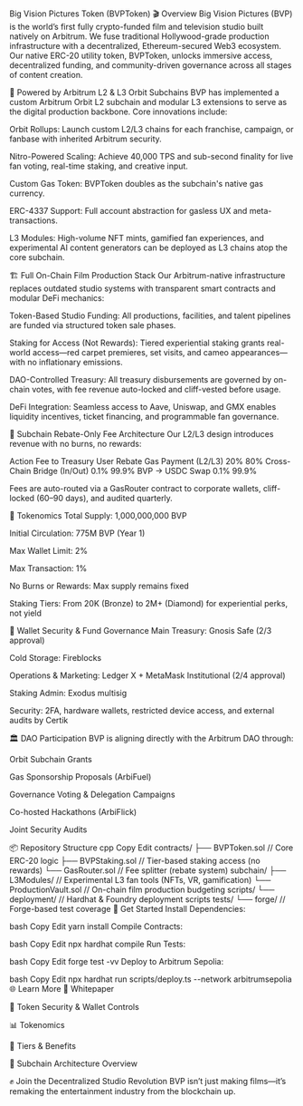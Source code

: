 Big Vision Pictures Token (BVPToken)
🎬 Overview
Big Vision Pictures (BVP) is the world’s first fully crypto-funded film and television studio built natively on Arbitrum. We fuse traditional Hollywood-grade production infrastructure with a decentralized, Ethereum-secured Web3 ecosystem. Our native ERC-20 utility token, BVPToken, unlocks immersive access, decentralized funding, and community-driven governance across all stages of content creation.

🧱 Powered by Arbitrum L2 & L3 Orbit Subchains
BVP has implemented a custom Arbitrum Orbit L2 subchain and modular L3 extensions to serve as the digital production backbone. Core innovations include:

Orbit Rollups: Launch custom L2/L3 chains for each franchise, campaign, or fanbase with inherited Arbitrum security.

Nitro-Powered Scaling: Achieve 40,000 TPS and sub-second finality for live fan voting, real-time staking, and creative input.

Custom Gas Token: BVPToken doubles as the subchain's native gas currency.

ERC-4337 Support: Full account abstraction for gasless UX and meta-transactions.

L3 Modules: High-volume NFT mints, gamified fan experiences, and experimental AI content generators can be deployed as L3 chains atop the core subchain.

🏗 Full On-Chain Film Production Stack
Our Arbitrum-native infrastructure replaces outdated studio systems with transparent smart contracts and modular DeFi mechanics:

Token-Based Studio Funding: All productions, facilities, and talent pipelines are funded via structured token sale phases.

Staking for Access (Not Rewards): Tiered experiential staking grants real-world access—red carpet premieres, set visits, and cameo appearances—with no inflationary emissions.

DAO-Controlled Treasury: All treasury disbursements are governed by on-chain votes, with fee revenue auto-locked and cliff-vested before usage.

DeFi Integration: Seamless access to Aave, Uniswap, and GMX enables liquidity incentives, ticket financing, and programmable fan governance.

🔁 Subchain Rebate-Only Fee Architecture
Our L2/L3 design introduces revenue with no burns, no rewards:

Action	Fee to Treasury	User Rebate
Gas Payment (L2/L3)	20%	80%
Cross-Chain Bridge (In/Out)	0.1%	99.9%
BVP → USDC Swap	0.1%	99.9%

Fees are auto-routed via a GasRouter contract to corporate wallets, cliff-locked (60–90 days), and audited quarterly.

🧠 Tokenomics
Total Supply: 1,000,000,000 BVP

Initial Circulation: 775M BVP (Year 1)

Max Wallet Limit: 2%

Max Transaction: 1%

No Burns or Rewards: Max supply remains fixed

Staking Tiers: From 20K (Bronze) to 2M+ (Diamond) for experiential perks, not yield

🔐 Wallet Security & Fund Governance
Main Treasury: Gnosis Safe (2/3 approval)

Cold Storage: Fireblocks

Operations & Marketing: Ledger X + MetaMask Institutional (2/4 approval)

Staking Admin: Exodus multisig

Security: 2FA, hardware wallets, restricted device access, and external audits by Certik

🏛 DAO Participation
BVP is aligning directly with the Arbitrum DAO through:

Orbit Subchain Grants

Gas Sponsorship Proposals (ArbiFuel)

Governance Voting & Delegation Campaigns

Co-hosted Hackathons (ArbiFlick)

Joint Security Audits

📦 Repository Structure
cpp
Copy
Edit
contracts/
  ├── BVPToken.sol              // Core ERC-20 logic
  ├── BVPStaking.sol            // Tier-based staking access (no rewards)
  └── GasRouter.sol             // Fee splitter (rebate system)
subchain/
  ├── L3Modules/                // Experimental L3 fan tools (NFTs, VR, gamification)
  └── ProductionVault.sol       // On-chain film production budgeting
scripts/
  └── deployment/               // Hardhat & Foundry deployment scripts
tests/
  └── forge/                    // Forge-based test coverage
🚀 Get Started
Install Dependencies:

bash
Copy
Edit
yarn install
Compile Contracts:

bash
Copy
Edit
npx hardhat compile
Run Tests:

bash
Copy
Edit
forge test -vv
Deploy to Arbitrum Sepolia:

bash
Copy
Edit
npx hardhat run scripts/deploy.ts --network arbitrumsepolia
🌐 Learn More
📖 Whitepaper

🔐 Token Security & Wallet Controls

📊 Tokenomics

🎁 Tiers & Benefits

🧬 Subchain Architecture Overview

✊ Join the Decentralized Studio Revolution
BVP isn’t just making films—it’s remaking the entertainment industry from the blockchain up.

